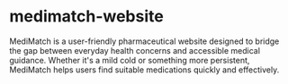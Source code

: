 # medimatch-website
MediMatch is a user-friendly pharmaceutical website designed to bridge the gap between everyday health concerns and accessible medical guidance. Whether it's a mild cold or something more persistent, MediMatch helps users find suitable medications quickly and effectively.
